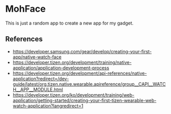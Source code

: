 MohFace
=======

This is just a random app to create a new app for my gadget.

References
----------

* https://developer.samsung.com/gear/develop/creating-your-first-app/native-watch-face
* https://developer.tizen.org/development/training/native-application/application-development-process
* https://developer.tizen.org/development/api-references/native-application?redirect=/dev-guide/latest/org.tizen.native.wearable.apireference/group__CAPI__WATCH__APP__MODULE.html
* https://developer.tizen.org/ko/development/training/web-application/getting-started/creating-your-first-tizen-wearable-web-watch-application?langredirect=1
